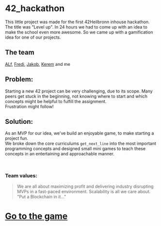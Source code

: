 # 42_hackathon
This little project was made for the first 42Heilbronn inhouse hackathon. The title was "Level up".  In 24 hours we had to come up with an idea to make the school even more awesome. So we came up with a gamification idea for one of our projects.

## The team
[ALf](https://github.com/alfjl), [Fredi](https://github.com/Fredi-B), [Jakob](https://github.com/jweeeezy), [Kerem](https://github.com/K-isikoglu) and me

## Problem:
Starting a new 42 project can be very challenging, due to its scope. Many peers get stuck in the beginning, not knowing where to start and which concepts might be helpful to fulfill the assignment.  
Frustration might follow!

## Solution:
As an MVP for our idea, we've build an enjoyable game, to make starting a project fun.  
We broke down the core curriculums `get_next_line` into the most important programming concepts and designed small mini games to teach these concepts in an entertaining and approachable manner.

<br>

### Team values:
>We are all about maximizing profit and delivering industry disrupting MVPs in a fast-paced environment.
>Scalability is all we care about.
>"Put a Blockchain in it..."

# [Go to the game](https://tomah56.github.io/42_hackatlon/code/)
